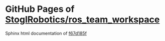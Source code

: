 GitHub Pages of [StoglRobotics/ros_team_workspace](https://github.com/StoglRobotics/ros_team_workspace.git)
===
Sphinx html documentation of [f67d185f](https://github.com/StoglRobotics/ros_team_workspace/tree/f67d185fa05f3d51cc23e2fd600c19213db6ea9c)
